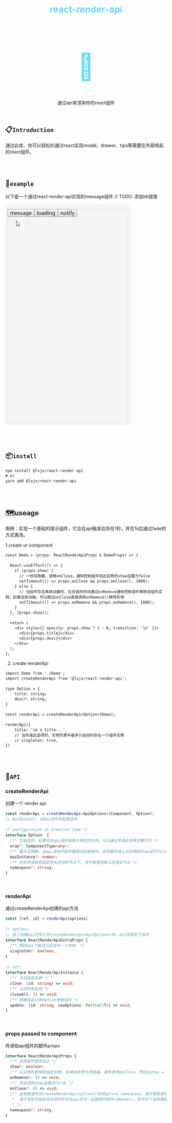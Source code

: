 <h1 align="center" style="color: #61dafb;">react-render-api</h1>

<h1 align="center" style="font-size: 80px;color:#61dafb">🔌</h1>

<p align="center">通过api来渲染你的react组件</p>



<br>

## 📋`Introduction`

通过此库、你可以轻松的通过react实现modal、drawer、tips等需要在外部唤起的react组件。



<br>

<br>

## 🎨`example`

以下是一个通过react-render-api实现的message组件 // TODO: 添加bk链接

![loading...](https://github.com/Iixianjie/react-render-api/raw/master/example.gif)

<br>

<br>

## 📦`install`

```shell
npm install @lxjx/react-render-api
# or
yarn add @lxjx/react-render-api
```

<br>

<br>

## 🗺useage

用例：实现一个基础的提示组件，它会在api触发后存在1秒，并在1s后通过fade的方式离场。

1.create ur component

```tsx
const Demo = (props: ReactRenderApiProps & DemoProps) => {
    
  React.useEffect(() => {
    if (props.show) {
      // 一秒后隐藏，调用onClose，通知控制组件将此实例的show设置为false
      setTimeout(() => props.onClose && props.onClose(), 1000);
    } else {
      // 当组件存在离场动画时，在合适的时间通过onRemove通知控制组件移除该组件实例，如果没有动画，可以跳过onClose直接调用onRemove()移除实例
      setTimeout(() => props.onRemove && props.onRemove(), 1000);
    }
  }, [props.show]);

  return (
    <div style={{ opacity: props.show ? 1 : 0, transition: '1s' }}>
      <div>{props.title}</div>
      <div>{props.desc}</div>
    </div>
  );
};
```

2. create renderApi

```tsx
import Demo from './Demo';
import createRenderApi from '@lxjx/react-render-api';

type Option = {
    title: string;
    desc?: string;
}

const renderApi = createRenderApi<Option>(Demo);

renderApi({
    title: 'im a title...',
    // 当传递此选项时，实例列表中最多只会同时存在一个组件实例
    // singleton: true,
})
```

<br>

<br>

## 📜`API`

### createRenderApi

创建一个 render api

```typescript
const renderApi = createRenderApi<ApiOptions>(Component, Option);
// ApiOptions: 此Api的所有配置选项

/* configuration at creation time */
interface Option: {
  /** 包装组件，如果你的api组件依赖于特定的布局，可以通过传递此项来包裹它们 */
  wrap?: ComponentType<any>;
  /** 最大实例数，当api渲染的组件数超过此数值时，会将最先进入的实例的show设为false，你需要在合适的时机调用onRemove移除实例 */
  maxInstance?: number;
  /** 将实例渲染到指定命名空间的节点下, 而不是使用默认的渲染节点 */
  namespace?: string;
}
```

<br>

### renderApi

通过createRenderApi创建的api方法

```typescript
const [ref, id] = renderApi(options)

// options: 
// 除了创建api时传入的createRenderApi<ApiOptions>外，api自带如下选项
interface ReactRenderApiExtraProps {
  /** 相同api下每次只会存在一个实例  */
  singleton?: boolean;
}

// ref: 
interface ReactRenderApiInstance {
  /** 关闭指定实例 */
  close: (id: string) => void;
  /** 关闭所有实例 */
  closeAll: () => void;
  /** 根据指定id和option更新组件 */
  update: (id: string, newOptions: Partial<T>) => void;
}
```

<br>

### props passed to component

传递给api组件的额外props

```ts
interface ReactRenderApiProps {
  /** 实例组件是否显示 */
  show?: boolean;
  /** 从实例列表移除指定实例, 如果组件带关闭动画，请先使用onClose，然后在show = false时执行关闭动画并在合适的时机执行此方法来移除实例 */
  onRemove?: () => void;
  /** 将该项的show设置为false */
  onClose?: () => void;
  /** 此参数透传至createRenderApi(options)中的option.namespace，用于帮助组件渲染到自定义命名的节点下
   *  用于某些可能会存在组件形式与api形式一起使用的组件(如modal)，同节点下渲染两种组件会造成react渲染冲突。
   * */
  namespace?: string;
}
```










